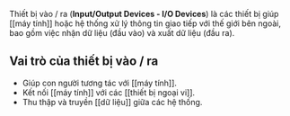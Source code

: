 Thiết bị vào / ra (**Input/Output Devices - I/O Devices**) là các thiết bị giúp [[máy tính]] hoặc hệ thống xử lý thông tin giao tiếp với thế giới bên ngoài, bao gồm việc nhận dữ liệu (đầu vào) và xuất dữ liệu (đầu ra).

## Vai trò của thiết bị vào / ra

- Giúp con người tương tác với [[máy tính]].  
- Kết nối [[máy tính]] với các [[thiết bị ngoại vi]].  
- Thu thập và truyền [[dữ liệu]] giữa các hệ thống.